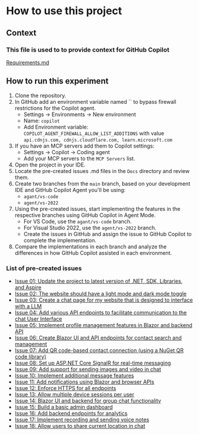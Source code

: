 # How to use this project

## Context

### This file is used to to provide context for GitHub Copilot

[Requirements.md](Requirements.md)

## How to run this experiment

1. Clone the repository.
2. In GitHub add an environment variable named `` to bypass firewall restrictions for the Copilot agent.
    - Settings -> Environments -> New environment
    - Name: `copilot`
    - Add Environment variable: `COPILOT_AGENT_FIREWALL_ALLOW_LIST_ADDITIONS` with value `api.cdnjs.com, cdnjs.cloudflare.com, learn.microsoft.com`
3. If you have an MCP servers add them to Copilot settings:
    - Settings -> Copilot -> Coding agent
    - Add your MCP servers to the `MCP Servers` list.
3. Open the project in your IDE.
4. Locate the pre-created issues .md files in the `Docs` directory and review them.
5. Create two branches from the `main` branch, based on your development IDE and GitHub Copilot Agent you'll be using:
    - `agant/vs-code`
    - `agent/vs-2022`
6. Using the pre-created issues, start implementing the features in the respective branches using GitHub Copilot in Agent Mode.
    - For VS Code, use the `agant/vs-code` branch.
    - For Visual Studio 2022, use the `agent/vs-2022` branch.
    - Create the issues in GitHub and assign the issue to GitHub Copilot to complete the implementation.
7. Compare the implementations in each branch and analyze the differences in how GitHub Copilot assisted in each environment.

### List of pre-created issues
- [Issue 01: Update the project to latest version of .NET, SDK, Libraries, and Aspire](Issues/01-Issue.md)
- [Issue 02: The website should have a light mode and dark mode toggle](Issues/02-Issue.md)
- [Issue 03: Create a chat page for my website that is designed to interface with a LLM](Issues/03-Issue.md)
- [Issue 04: Add various API endpoints to facilitate communication to the chat User Interface](Issues/04-Issue.md)
- [Issue 05: Implement profile management features in Blazor and backend API](Issues/05-Issue.md)
- [Issue 06: Create Blazor UI and API endpoints for contact search and management](Issues/06-Issue.md)
- [Issue 07: Add QR code-based contact connection (using a NuGet QR code library)](Issues/07-Issue.md)
- [Issue 08: Set up ASP.NET Core SignalR for real-time messaging](Issues/08-Issue.md)
- [Issue 09: Add support for sending images and video in chat](Issues/09-Issue.md)
- [Issue 10: Implement additional message features](Issues/10-Issue.md)
- [Issue 11: Add notifications using Blazor and browser APIs](Issues/11-Issue.md)
- [Issue 12: Enforce HTTPS for all endpoints](Issues/12-Issue.md)
- [Issue 13: Allow multiple device sessions per user](Issues/13-Issue.md)
- [Issue 14: Blazor UI and backend for group chat functionality](Issues/14-Issue.md)
- [Issue 15: Build a basic admin dashboard](Issues/15-Issue.md)
- [Issue 16: Add backend endpoints for analytics](Issues/16-Issue.md)
- [Issue 17: Implement recording and sending voice notes](Issues/17-Issue.md)
- [Issue 18: Allow users to share current location in chat](Issues/18-Issue.md)
